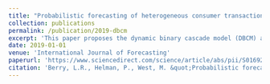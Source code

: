 ```yaml
---
title: "Probabilistic forecasting of heterogeneous consumer transaction-sales time series"
collection: publications
permalink: /publication/2019-dbcm
excerpt: 'This paper proposes the dynamic binary cascade model (DBCM) and an extension of the DCMM to forecast transaction-sales time series in consumer sales forecasting contexts.'
date: 2019-01-01
venue: 'International Journal of Forecasting'
paperurl: 'https://www.sciencedirect.com/science/article/abs/pii/S0169207019302055'
citation: 'Berry, L.R., Helman, P., West, M. &quot;Probabilistic forecasting of heterogeneous consumer transaction-sales time series.&quot; 2019. <i>International Journal of Forecasting</i>.'
---
```

